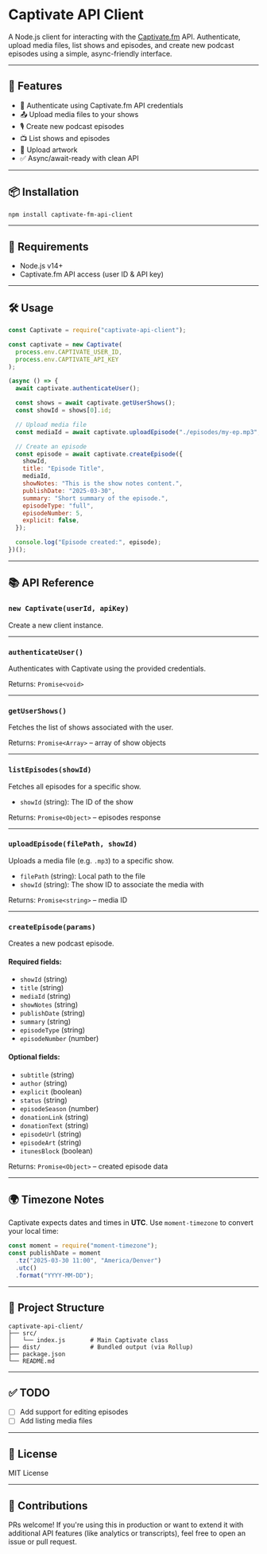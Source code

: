 # Captivate API Client

A Node.js client for interacting with the [Captivate.fm](https://www.captivate.fm) API. Authenticate, upload media files, list shows and episodes, and create new podcast episodes using a simple, async-friendly interface.

---

## 🚀 Features

- 🔐 Authenticate using Captivate.fm API credentials
- 📤 Upload media files to your shows
- 🎙️ Create new podcast episodes
- 📺 List shows and episodes
- 🎨 Upload artwork
- ✅ Async/await-ready with clean API

---

## 📦 Installation

```bash
npm install captivate-fm-api-client
```

---

## 🔧 Requirements

- Node.js v14+
- Captivate.fm API access (user ID & API key)

---

## 🛠️ Usage

```js
const Captivate = require("captivate-api-client");

const captivate = new Captivate(
  process.env.CAPTIVATE_USER_ID,
  process.env.CAPTIVATE_API_KEY
);

(async () => {
  await captivate.authenticateUser();

  const shows = await captivate.getUserShows();
  const showId = shows[0].id;

  // Upload media file
  const mediaId = await captivate.uploadEpisode("./episodes/my-ep.mp3", showId);

  // Create an episode
  const episode = await captivate.createEpisode({
    showId,
    title: "Episode Title",
    mediaId,
    showNotes: "This is the show notes content.",
    publishDate: "2025-03-30",
    summary: "Short summary of the episode.",
    episodeType: "full",
    episodeNumber: 5,
    explicit: false,
  });

  console.log("Episode created:", episode);
})();
```

---

## 📚 API Reference

### `new Captivate(userId, apiKey)`

Create a new client instance.

---

### `authenticateUser()`

Authenticates with Captivate using the provided credentials.

Returns: `Promise<void>`

---

### `getUserShows()`

Fetches the list of shows associated with the user.

Returns: `Promise<Array>` – array of show objects

---

### `listEpisodes(showId)`

Fetches all episodes for a specific show.

- `showId` (string): The ID of the show

Returns: `Promise<Object>` – episodes response

---

### `uploadEpisode(filePath, showId)`

Uploads a media file (e.g. `.mp3`) to a specific show.

- `filePath` (string): Local path to the file
- `showId` (string): The show ID to associate the media with

Returns: `Promise<string>` – media ID

---

### `createEpisode(params)`

Creates a new podcast episode.

#### Required fields:

- `showId` (string)
- `title` (string)
- `mediaId` (string)
- `showNotes` (string)
- `publishDate` (string)
- `summary` (string)
- `episodeType` (string)
- `episodeNumber` (number)

#### Optional fields:

- `subtitle` (string)
- `author` (string)
- `explicit` (boolean)
- `status` (string)
- `episodeSeason` (number)
- `donationLink` (string)
- `donationText` (string)
- `episodeUrl` (string)
- `episodeArt` (string)
- `itunesBlock` (boolean)

Returns: `Promise<Object>` – created episode data

---

## 🌍 Timezone Notes

Captivate expects dates and times in **UTC**. Use `moment-timezone` to convert your local time:

```js
const moment = require("moment-timezone");
const publishDate = moment
  .tz("2025-03-30 11:00", "America/Denver")
  .utc()
  .format("YYYY-MM-DD");
```

---

## 🧪 Project Structure

```
captivate-api-client/
├── src/
│   └── index.js       # Main Captivate class
├── dist/              # Bundled output (via Rollup)
├── package.json
└── README.md
```

---

## ✅ TODO

- [ ] Add support for editing episodes
- [ ] Add listing media files

---

## 📄 License

MIT License

---

## 🙌 Contributions

PRs welcome! If you're using this in production or want to extend it with additional API features (like analytics or transcripts), feel free to open an issue or pull request.

```

```
